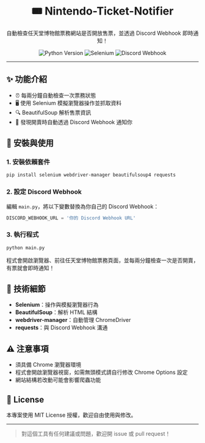 <h1 align="center">🎟 Nintendo-Ticket-Notifier </h1>

<p align="center">
  自動檢查任天堂博物館票務網站是否開放售票，並透過 Discord Webhook 即時通知！
</p>

<p align="center">
  <img src="https://img.shields.io/badge/Python-3.8%2B-blue" alt="Python Version">
  <img src="https://img.shields.io/badge/Selenium-Automation-brightgreen" alt="Selenium">
  <img src="https://img.shields.io/badge/Discord-Webhook-blueviolet" alt="Discord Webhook">
</p>

---

## ✨ 功能介紹

- ⏰ 每兩分鐘自動檢查一次票務狀態
- 🖥 使用 Selenium 模擬瀏覽器操作並抓取資料
- 🔍 BeautifulSoup 解析售票資訊
- 📣 發現開賣時自動透過 Discord Webhook 通知你

## 🔧 安裝與使用

### 1. 安裝依賴套件

```bash
pip install selenium webdriver-manager beautifulsoup4 requests
```

### 2. 設定 Discord Webhook

編輯 `main.py`，將以下變數替換為你自己的 Discord Webhook：

```python
DISCORD_WEBHOOK_URL = '你的 Discord Webhook URL'
```

### 3. 執行程式

```bash
python main.py
```

程式會開啟瀏覽器、前往任天堂博物館票務頁面，並每兩分鐘檢查一次是否開賣，有票就會即時通知！

## 🧠 技術細節

- **Selenium**：操作與模擬瀏覽器行為
- **BeautifulSoup**：解析 HTML 結構
- **webdriver-manager**：自動管理 ChromeDriver
- **requests**：與 Discord Webhook 溝通

## ⚠️ 注意事項

- 須具備 Chrome 瀏覽器環境
- 程式會開啟瀏覽器視窗，如需無頭模式請自行修改 Chrome Options 設定
- 網站結構若改動可能會影響爬蟲功能

## 📜 License

本專案使用 MIT License 授權，歡迎自由使用與修改。

---

> 對這個工具有任何建議或問題，歡迎開 issue 或 pull request！
